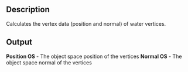 ## Description
Calculates the vertex data (position and normal) of water vertices.

## Output
**Position OS** - The object space position of the vertices
**Normal OS** - The object space normal of the vertices